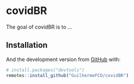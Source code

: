 
<!-- README.md is generated from README.Rmd. Please edit that file -->

# covidBR

<!-- badges: start -->
<!-- badges: end -->

The goal of covidBR is to …

## Installation

<!-- You can install the released version of covidBR from [CRAN](https://CRAN.R-project.org) with: -->
<!-- ``` r -->
<!-- install.packages("covidBR") -->
<!-- ``` -->

And the development version from [GitHub](https://github.com/) with:

``` r
# install.packages("devtools")
remotes::install_github("GuilhermeFCO/covidBR")
```
